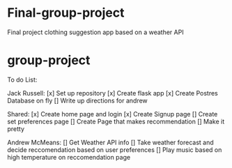 # Final-group-project
Final project clothing suggestion app based on a weather API

# group-project
To do List:

Jack Russell:
[x] Set up repository
[x] Create flask app
[x] Create Postres Database on fly
[] Write up directions for andrew

Shared:
[x] Create home page and login
[x] Create Signup page
[] Create set preferences page
[] Create Page that makes recommendation
[] Make it pretty

Andrew McMeans:
[] Get Weather API info
[] Take weather forecast and decide reccomendation based on user preferences
[] Play music based on high temperature on reccomendation page
